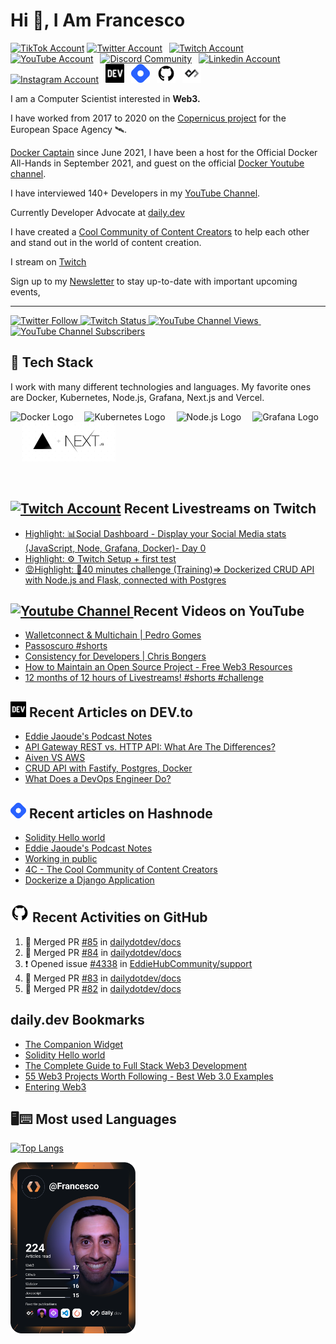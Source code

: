 # Hi 👋, I Am Francesco

<!-- Actual text -->
<a href="https://www.tiktok.com/@francesco.ciulla"><img src="https://cdn.worldvectorlogo.com/logos/tiktok-logo.svg" title="TikTok" alt="TikTok Account" width="38"/></a> 
<a href="https://twitter.com/FrancescoCiull4"><img src="https://cdn.worldvectorlogo.com/logos/twitter-6.svg" title="Twitter" alt="Twitter Account" width="40"/></a> 
&ensp;<a href="https://www.twitch.tv/francesco_ciulla"><img src="https://cdn.worldvectorlogo.com/logos/twitch-logo-2019.svg" title="Twitch" alt="Twitch Account" width="60"/></a> 
&ensp;<a href="https://www.youtube.com/c/FrancescoCiulla"><img src="https://cdn.worldvectorlogo.com/logos/youtube-icon.svg" title="YouTube" alt="YouTube Account" width="40"/></a>
&ensp;<a href="https://discord.com/invite/cRjhjFRRre"><img src="https://cdn.worldvectorlogo.com/logos/discord-6.svg" title="Discord" alt="Discord Community" width="40"/></a> 
&ensp;<a href="https://www.linkedin.com/in/francesco-ciulla-roma/"><img src="https://cdn.worldvectorlogo.com/logos/linkedin-icon-2.svg" title="Linkedin" alt="Linkedin Account" width="30"/></a> 
&ensp;<a href="https://www.instagram.com/francescociullaroma"><img src="https://cdn.worldvectorlogo.com/logos/instagram-5.svg" title="Instagram" alt="Instagram Account" width="30"/></a> 
&ensp;<a href="https://dev.to/francescoxx"><img src="https://github.com/FrancescoXX/FrancescoXX/blob/main/dev-black.png" title="DEV" alt="DEVto Blog" width="30"/></a>
&ensp;<a href="https://blog.francescociulla.com/"><img src="https://github.com/FrancescoXX/FrancescoXX/blob/main/CDyAuTy75.png" title="Hashnode" alt="Hashnode blog" width="30"/></a>
&ensp;<a href="https://github.com/FrancescoXX"><img src="https://github.com/FrancescoXX/FrancescoXX/blob/main/untitled-2_5.png" title="GitHub" alt="GitHub" width="30"/></a>
&ensp;<a href="https://app.daily.dev/Francesco"><img src="https://github.com/FrancescoXX/FrancescoXX/blob/main/App%20Icon%20-%20Black.png" title="daily.dev" alt="daily.devGitHub" width="30"/></a>
<br>

I am a Computer Scientist interested in **Web3.**

I have worked from 2017 to 2020 on the [Copernicus project](https://en.wikipedia.org/wiki/Copernicus_Programme) for the European Space Agency 🛰.

[Docker Captain](https://www.docker.com/captains/francesco-ciulla) since June 2021, I have been a host for the Official Docker All-Hands in September 2021, and guest on the official [Docker Youtube channel](https://youtu.be/QFl0EFGr5e4).

I have interviewed 140+ Developers in my [YouTube Channel](https://youtu.be/Wh6r6xHPEIg). 

Currently Developer Advocate at [daily.dev](https://daily.dev) 

I have created a [Cool Community of Content Creators](https://discord.com/invite/cRjhjFRRre) to help each other and stand out in the world of content creation.

I stream on <a href="https://www.twitch.tv/francesco_ciulla">Twitch</a> 

Sign up to my [Newsletter](https://blog.francescociulla.com/newsletter) to stay up-to-date with important upcoming events, 

___

<a href="https://twitter.com/FrancescoCiull4"><img alt="Twitter Follow" src="https://img.shields.io/twitter/follow/FrancescoCiull4?label=Twitter&style=for-the-badge&logo=twitter&color=1DA1F2"> </a><a href="https://www.twitch.tv/francesco_ciulla"><img alt="Twitch Status" src="https://img.shields.io/twitch/status/francesco_ciulla?style=for-the-badge&logo=twitch&color=8a43f2">&nbsp;<a href="https://www.youtube.com/channel/UCBRxDSTfr2aJVODDh4WG_7g"><img alt="YouTube Channel Views" src="https://img.shields.io/youtube/channel/views/UCBRxDSTfr2aJVODDh4WG_7g?style=for-the-badge&logo=youtube&label=YOUTUBE VIEWS">&nbsp;<img alt="YouTube Channel Subscribers" src="https://img.shields.io/youtube/channel/subscribers/UCBRxDSTfr2aJVODDh4WG_7g?style=for-the-badge&logo=youtube&label=YOUTUBE"></a>

## 🥞 Tech Stack
 
I work with many different technologies and languages. 
My favorite ones are Docker, Kubernetes, Node.js, Grafana, Next.js and Vercel.
 
<img src="https://cdn.worldvectorlogo.com/logos/docker.svg" title="Docker" alt="Docker Logo" width="80"/>&emsp;
<img src="https://cdn.worldvectorlogo.com/logos/kubernets.svg" title="Kubernetes" alt="Kubernetes Logo" width="65"/>&emsp;
<img src="https://cdn.worldvectorlogo.com/logos/nodejs-1.svg" title="Node.js" alt="Node.js Logo" width="100"/>&emsp;
<img src="https://cdn.worldvectorlogo.com/logos/grafana.svg" title="Grafana Logo" alt="Grafana Logo" width="60"/>&emsp;
<img src="https://github.com/FrancescoXX/FrancescoXX/blob/main/lr4rm1p2pcezmxqs5dqk.png" title="Next.js Logo" alt="Next.js Grafana Logo" width="150"/>&emsp;

 <br>
 
## <a href="https://www.twitch.tv/francesco_ciulla"><img src="https://cdn.worldvectorlogo.com/logos/twitch-logo-2019.svg" title="Twitch" alt="Twitch Account" width="50"/></a> Recent Livestreams on Twitch
<!-- TWITCH-VIDEOS-LIST:START -->
- [Highlight: 📊Social Dashboard - Display your Social Media stats &lpar;JavaScript, Node, Grafana, Docker&rpar;- Day 0](https://www.twitch.tv/videos/1203102356)
- [Highlight: ⚙ Twitch Setup + first test](https://www.twitch.tv/videos/1202601592)
- [😡Highlight: 🐳40 minutes challenge &lpar;Training&rpar;=&gt; Dockerized CRUD API with Node.js and Flask, connected with Postgres](https://www.twitch.tv/videos/1195232383)
<!-- TWITCH-VIDEOS-LIST:END -->
 
## <a href="https://www.youtube.com/channel/UCBRxDSTfr2aJVODDh4WG_7g"><img src="https://cdn.worldvectorlogo.com/logos/youtube-icon.svg" title="YouTube ChannelDocker" alt="Youtube Channel" width="30"/> </a>Recent Videos on YouTube
 
<!-- YOUTUBE-VIDEOS-LIST:START -->
- [Walletconnect &amp; Multichain | Pedro Gomes](https://www.youtube.com/watch?v=_AY64mzXUrw)
- [Passoscuro #shorts](https://www.youtube.com/watch?v=PYwx0xhrF4M)
- [Consistency for Developers | Chris Bongers](https://www.youtube.com/watch?v=MEXJ05JWgFA)
- [How to Maintain an Open Source Project - Free Web3 Resources](https://www.youtube.com/watch?v=27mvQAUfybk)
- [12 months of 12 hours of Livestreams! #shorts #challenge](https://www.youtube.com/watch?v=M5dZlqGRixs)
<!-- YOUTUBE-VIDEOS-LIST:END --> 

## <a href="https://dev.to/francescoxx"><img src="https://github.com/FrancescoXX/FrancescoXX/blob/main/dev-black.png" title="DEV" alt="DEV" width="25"/></a> Recent Articles on DEV.to
 <!-- DEVTO-BLOG-LIST:START -->
- [Eddie Jaoude&#39;s Podcast Notes](https://dev.to/francescoxx/eddie-jaoudes-podcast-notes-2n3g)
- [API Gateway REST vs. HTTP API: What Are The Differences?](https://dev.to/tinystacks/api-gateway-rest-vs-http-api-what-are-the-differences-2nj)
- [Aiven VS AWS](https://dev.to/tinystacks/aiven-vs-aws-35ff)
- [CRUD API with Fastify, Postgres, Docker](https://dev.to/francescoxx/crud-api-with-fastify-postgres-docker-1df3)
- [What Does a DevOps Engineer Do?](https://dev.to/tinystacks/what-does-a-devops-engineer-do-5795)
<!-- DEVTO-BLOG-LIST:END -->
 
 
## <a href="https://blog.francescociulla.com/"><img src="https://github.com/FrancescoXX/FrancescoXX/blob/main/CDyAuTy75.png" title="Hashnode" alt="Hashnode blog" width="25"/></a> Recent articles on Hashnode

 <!-- BLOG-POST-LIST:START -->
- [Solidity Hello world](https://blog.francescociulla.com/solidity-hello-world)
- [Eddie Jaoude&#39;s Podcast Notes](https://blog.francescociulla.com/eddie-jaoudes-podcast-notes)
- [Working in public](https://blog.francescociulla.com/working-in-public)
- [4C - The Cool Community of Content Creators](https://blog.francescociulla.com/4c-the-cool-community-of-content-creators)
- [Dockerize a Django Application](https://blog.francescociulla.com/docker-django-1)
<!-- BLOG-POST-LIST:END -->
 
 
## <a href="https://github.com/FrancescoXX"><img src="https://github.com/FrancescoXX/FrancescoXX/blob/main/untitled-2_5.png" title="GitHub" alt="GitHub" width="30"/></a> Recent Activities on GitHub

<!--START_SECTION:activity-->
1. 🎉 Merged PR [#85](https://github.com/dailydotdev/docs/pull/85) in [dailydotdev/docs](https://github.com/dailydotdev/docs)
2. 🎉 Merged PR [#84](https://github.com/dailydotdev/docs/pull/84) in [dailydotdev/docs](https://github.com/dailydotdev/docs)
3. ❗️ Opened issue [#4338](https://github.com/EddieHubCommunity/support/issues/4338) in [EddieHubCommunity/support](https://github.com/EddieHubCommunity/support)
4. 🎉 Merged PR [#83](https://github.com/dailydotdev/docs/pull/83) in [dailydotdev/docs](https://github.com/dailydotdev/docs)
5. 🎉 Merged PR [#82](https://github.com/dailydotdev/docs/pull/82) in [dailydotdev/docs](https://github.com/dailydotdev/docs)
<!--END_SECTION:activity-->

## daily.dev Bookmarks 
 
<!-- BOOKMARKS-LIST:START -->
- [The Companion Widget](https://app.daily.dev/posts/wKf1R6kin?utm_source=rss&utm_medium=bookmarks&utm_campaign=QgTYreBqt)
- [Solidity Hello world](https://app.daily.dev/posts/9SD2pfrqB?utm_source=rss&utm_medium=bookmarks&utm_campaign=QgTYreBqt)
- [The Complete Guide to Full Stack Web3 Development](https://app.daily.dev/posts/WcaeztDPx?utm_source=rss&utm_medium=bookmarks&utm_campaign=QgTYreBqt)
- [55 Web3 Projects Worth Following - Best Web 3.0 Examples](https://app.daily.dev/posts/jz4B3m4CV?utm_source=rss&utm_medium=bookmarks&utm_campaign=QgTYreBqt)
- [Entering Web3](https://app.daily.dev/posts/b1QA4swN6?utm_source=rss&utm_medium=bookmarks&utm_campaign=QgTYreBqt)
<!-- BOOKMARKS-LIST:END -->
 
## 🖥⌨ Most used Languages 
 
[![Top Langs](https://github-readme-stats.vercel.app/api/top-langs/?username=FrancescoXX&layout=compact&theme=tokyonight)](https://github.com/anuraghazra/github-readme-stats)
 
<a href="https://app.daily.dev/Francesco"><img src="https://github.com/FrancescoXX/FrancescoXX/blob/main/devcard.svg" width="200" alt="Francesco's Dev Card"/></a>
